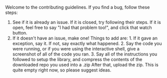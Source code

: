 Welcome to the contributing guidelines.
If you find a bug, follow these steps:
  1. See if it is already an issue. If it is closed, try following their steps. If it is open, feel free to say "I had that problem too!",
  and click that watch button.
  2. If it doesn't have an issue, make one! Things to add are:
    1. If it gave an exception, say it. If not, say exactly what happened.
    2. Say the code you were running, or if you were using the interactive shell, give a screenshot of all of the code you ran.
    3. Say all of the instructions you followed to setup the library, and compress the contents of the downloaded repo you used into a .zip
    After that, upload the zip.
This is quite empty right now, so please suggest ideas.
